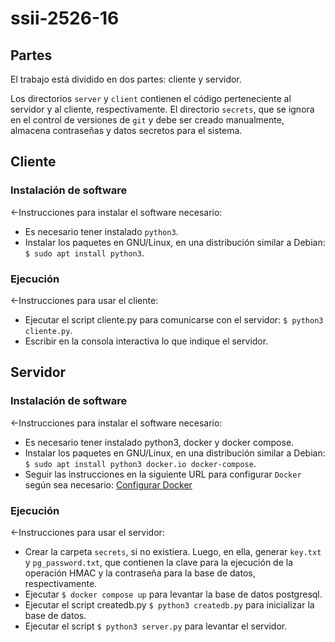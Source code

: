 # ssii-2526-16

## Partes

El trabajo está dividido en dos partes: cliente y servidor.

Los directorios `server` y `client` contienen el código perteneciente al servidor y al cliente, respectivamente.
El directorio `secrets`, que se ignora en el control de versiones de `git` y debe ser creado manualmente, almacena contraseñas y datos secretos para el sistema.

## Cliente

### Instalación de software
<-Instrucciones para instalar el software necesario:
- Es necesario tener instalado `python3`.
- Instalar los paquetes en GNU/Linux, en una distribución similar a Debian: `$ sudo apt install python3`.

### Ejecución

<-Instrucciones para usar el cliente:
- Ejecutar el script cliente.py para comunicarse con el servidor: `$ python3 cliente.py`.
- Escribir en la consola interactiva lo que indique el servidor.

## Servidor

### Instalación de software

<-Instrucciones para instalar el software necesario:
- Es necesario tener instalado python3, docker y docker compose.
- Instalar los paquetes en GNU/Linux, en una distribución similar a Debian: `$ sudo apt install python3 docker.io docker-compose`.
- Seguir las instrucciones en la siguiente URL para configurar `Docker` según sea necesario: [Configurar Docker](https://docs.docker.com/engine/install/linux-postinstall/)

### Ejecución

<-Instrucciones para usar el servidor:
- Crear la carpeta `secrets`, si no existiera. Luego, en ella, generar `key.txt` y `pg_password.txt`, que contienen la clave para la ejecución de la operación HMAC y la contraseña para la base de datos, respectivamente.
- Ejecutar `$ docker compose up` para levantar la base de datos postgresql.
- Ejecutar el script createdb.py `$ python3 createdb.py` para inicializar la base de datos.
- Ejecutar el script `$ python3 server.py` para levantar el servidor.

